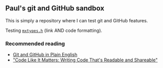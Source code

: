 ## Paul's git and GitHub sandbox
This is simply a repository where I can test git and GitHub features.

Testing [`mxtypes.h`](https://github.com/isledecomp/isle/blob/master/LEGO1/mxtypes.h) (link AND code formatting).

### Recommended reading
* [Git and GitHub in Plain English](https://red-badger.com/blog/2016/11/29/gitgithub-in-plain-english)
* ["Code Like It Matters: Writing Code That's Readable and Shareable"](http://www.sascommunity.org/wiki/Code_Like_It_Matters:_Writing_Code_That's_Readable_and_Shareable)
